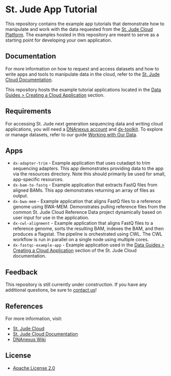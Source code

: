 # St. Jude App Tutorial

This repository contains the example app tutorials that demonstrate how to manipulate and work with the data requested from the [St. Jude Cloud Platform](https://www.stjude.cloud/). The examples hosted in this repository are meant to serve as a starting point for developing your own application.

## Documentation

For more information on how to request and access datasets and how to write apps and tools to manipulate data in the cloud, refer to the [St. Jude Cloud Documentation](https://www.stjude.cloud/docs/).

This repository hosts the example tutorial applications located in the [Data Guides > Creating a Cloud Application](https://www.stjude.cloud/docs/guides/data/creating-a-cloud-app/) section.

## Requirements

For accessing St. Jude next generation sequencing data and writing cloud applications, you will need a [DNAnexus account](https://www.stjude.cloud/docs/create-an-account/) and [dx-toolkit](https://wiki.dnanexus.com/downloads). To explore or manage datasets, refer to our guide [Working with Our Data](https://www.stjude.cloud/docs/guides/data/working-with-our-data/).

## Apps

* `dx-adapter-trim` - Example application that uses cutadapt to trim sequencing adapters. This app demonstrates providing data to the app via the resources directory. Note this should primarily be used for small, app-specific resources.
* `dx-bam-to-fastq` - Example application that extracts FastQ files from aligned BAMs. This app demonstrates returning an array of files as output.
* `dx-bwa-mem` - Example application that aligns FastQ files to a reference genome using BWA-MEM. Demonstrates pulling reference files from the common St. Jude Cloud Reference Data project dynamically based on user input for use in the application.
* `dx-cwl-alignment` - Example application that aligns FastQ files to a reference genome, sorts the resulting BAM, indexes the BAM, and then produces a flagstat. The pipeline is orchestrated using CWL. The CWL workflow is run in parallel on a single node using multiple cores.
* `dx-fastqc-example-app` - Example application used in the [Data Guides > Creating a Cloud Application](https://www.stjude.cloud/docs/guides/data/creating-a-cloud-app/) section of the St. Jude Cloud documentation.

## Feedback

This repository is still currently under construction. If you have any additional questions, be sure to [contact us](https://hospital.stjude.org/apps/forms/fb/st-jude-cloud-contact/)!

## References

For more information, visit:
* [St. Jude Cloud](https://www.stjude.cloud/)
* [St. Jude Cloud Documentation](https://www.stjude.cloud/docs/)
* [DNAnexus Wiki](https://documentation.dnanexus.com/)

## License

* [Apache License 2.0](./LICENSE)
